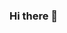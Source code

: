 ### Hi there 👋

<!-- <img style="width: 250px" src="https://i.giphy.com/media/HUxzwyK9nuDWGbPV7Y/giphy.webp">

**Fig. 1** - [CPPN](https://ichko.github.io/cppns) self portrait.
 -->
<!--
**ichko/ichko** is a ✨ _special_ ✨ repository because its `README.md` (this file) appears on your GitHub profile.

Here are some ideas to get you started:

- 🔭 I’m currently working on ...
- 🌱 I’m currently learning ...
- 👯 I’m looking to collaborate on ...
- 🤔 I’m looking for help with ...
- 💬 Ask me about ...
- 📫 How to reach me: ...
- 😄 Pronouns: ...
- ⚡ Fun fact: ...
-->
